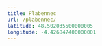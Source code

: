 ```yaml
---
title: Plabennec
url: /plabennec/
latitude: 48.502035500000005
longitude: -4.426847400000001
---
```


